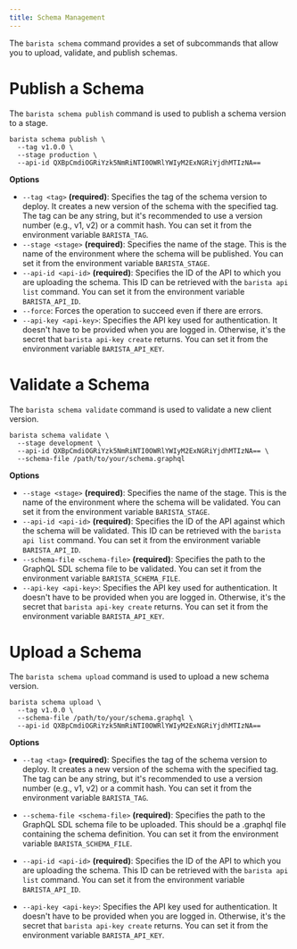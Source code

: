 ```yaml
---
title: Schema Management
---
```


The `barista schema` command provides a set of subcommands that allow you to upload, validate, and publish schemas.

# Publish a Schema

The `barista schema publish` command is used to publish a schema version to a stage.

```shell
barista schema publish \
  --tag v1.0.0 \
  --stage production \
  --api-id QXBpCmdiOGRiYzk5NmRiNTI0OWRlYWIyM2ExNGRiYjdhMTIzNA==
```

**Options**

- `--tag <tag>` **(required)**: Specifies the tag of the schema version to deploy. It creates a new version of the schema with the specified tag. The tag can be any string, but it's recommended to use a version number (e.g., v1, v2) or a commit hash. You can set it from the environment variable `BARISTA_TAG`.
- `--stage <stage>` **(required)**: Specifies the name of the stage. This is the name of the environment where the schema will be published. You can set it from the environment variable `BARISTA_STAGE`.
- `--api-id <api-id>` **(required)**: Specifies the ID of the API to which you are uploading the schema. This ID can be retrieved with the `barista api list` command. You can set it from the environment variable `BARISTA_API_ID`.
- `--force`: Forces the operation to succeed even if there are errors.
- `--api-key <api-key>`: Specifies the API key used for authentication. It doesn't have to be provided when you are logged in. Otherwise, it's the secret that `barista api-key create` returns. You can set it from the environment variable `BARISTA_API_KEY`.

# Validate a Schema

The `barista schema validate` command is used to validate a new client version.

```shell
barista schema validate \
  --stage development \
  --api-id QXBpCmdiOGRiYzk5NmRiNTI0OWRlYWIyM2ExNGRiYjdhMTIzNA== \
  --schema-file /path/to/your/schema.graphql
```

**Options**

- `--stage <stage>` **(required)**: Specifies the name of the stage. This is the name of the environment where the schema will be validated. You can set it from the environment variable `BARISTA_STAGE`.
- `--api-id <api-id>` **(required)**: Specifies the ID of the API against which the schema will be validated. This ID can be retrieved with the `barista api list` command. You can set it from the environment variable `BARISTA_API_ID`.
- `--schema-file <schema-file>` **(required)**: Specifies the path to the GraphQL SDL schema file to be validated. You can set it from the environment variable `BARISTA_SCHEMA_FILE`.
- `--api-key <api-key>`: Specifies the API key used for authentication. It doesn't have to be provided when you are logged in. Otherwise, it's the secret that `barista api-key create` returns. You can set it from the environment variable `BARISTA_API_KEY`.

# Upload a Schema

The `barista schema upload` command is used to upload a new schema version.

```shell
barista schema upload \
  --tag v1.0.0 \
  --schema-file /path/to/your/schema.graphql \
  --api-id QXBpCmdiOGRiYzk5NmRiNTI0OWRlYWIyM2ExNGRiYjdhMTIzNA==
```

**Options**

- `--tag <tag>` **(required)**: Specifies the tag of the schema version to deploy. It creates a new version of the schema with the specified tag. The tag can be any string, but it's recommended to use a version number (e.g., v1, v2) or a commit hash. You can set it from the environment variable `BARISTA_TAG`.
- `--schema-file <schema-file>` **(required)**: Specifies the path to the GraphQL SDL schema file to be uploaded. This should be a .graphql file containing the schema definition. You can set it from the environment variable `BARISTA_SCHEMA_FILE`.

- `--api-id <api-id>` **(required)**: Specifies the ID of the API to which you are uploading the schema. This ID can be retrieved with the `barista api list` command. You can set it from the environment variable `BARISTA_API_ID`.

- `--api-key <api-key>`: Specifies the API key used for authentication. It doesn't have to be provided when you are logged in. Otherwise, it's the secret that `barista api-key create` returns. You can set it from the environment variable `BARISTA_API_KEY`.
